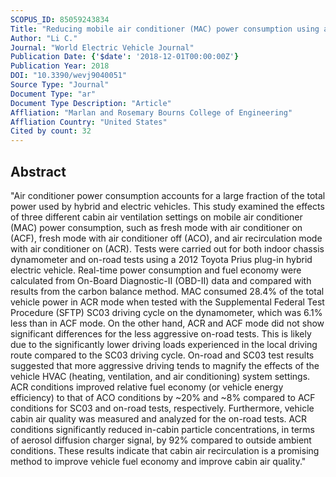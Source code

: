 ```yaml
---
SCOPUS_ID: 85059243834
Title: "Reducing mobile air conditioner (MAC) power consumption using active cabin-air-recirculation in a plug-in hybrid electric vehicle (PHEV)"
Author: "Li C."
Journal: "World Electric Vehicle Journal"
Publication Date: {'$date': '2018-12-01T00:00:00Z'}
Publication Year: 2018
DOI: "10.3390/wevj9040051"
Source Type: "Journal"
Document Type: "ar"
Document Type Description: "Article"
Affliation: "Marlan and Rosemary Bourns College of Engineering"
Affliation Country: "United States"
Cited by count: 32
---
```


## Abstract
"Air conditioner power consumption accounts for a large fraction of the total power used by hybrid and electric vehicles. This study examined the effects of three different cabin air ventilation settings on mobile air conditioner (MAC) power consumption, such as fresh mode with air conditioner on (ACF), fresh mode with air conditioner off (ACO), and air recirculation mode with air conditioner on (ACR). Tests were carried out for both indoor chassis dynamometer and on-road tests using a 2012 Toyota Prius plug-in hybrid electric vehicle. Real-time power consumption and fuel economy were calculated from On-Board Diagnostic-II (OBD-II) data and compared with results from the carbon balance method. MAC consumed 28.4% of the total vehicle power in ACR mode when tested with the Supplemental Federal Test Procedure (SFTP) SC03 driving cycle on the dynamometer, which was 6.1% less than in ACF mode. On the other hand, ACR and ACF mode did not show significant differences for the less aggressive on-road tests. This is likely due to the significantly lower driving loads experienced in the local driving route compared to the SC03 driving cycle. On-road and SC03 test results suggested that more aggressive driving tends to magnify the effects of the vehicle HVAC (heating, ventilation, and air conditioning) system settings. ACR conditions improved relative fuel economy (or vehicle energy efficiency) to that of ACO conditions by ~20% and ~8% compared to ACF conditions for SC03 and on-road tests, respectively. Furthermore, vehicle cabin air quality was measured and analyzed for the on-road tests. ACR conditions significantly reduced in-cabin particle concentrations, in terms of aerosol diffusion charger signal, by 92% compared to outside ambient conditions. These results indicate that cabin air recirculation is a promising method to improve vehicle fuel economy and improve cabin air quality."
